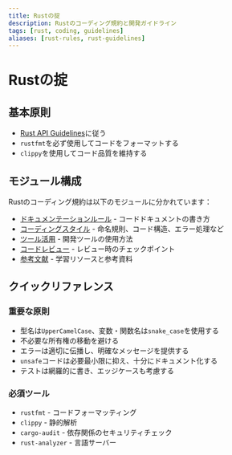 ```yaml
---
title: Rustの掟
description: Rustのコーディング規約と開発ガイドライン
tags: [rust, coding, guidelines]
aliases: [rust-rules, rust-guidelines]
---
```


# Rustの掟

## 基本原則

- [Rust API Guidelines](https://rust-lang.github.io/api-guidelines/)に従う
- `rustfmt`を必ず使用してコードをフォーマットする
- `clippy`を使用してコード品質を維持する

## モジュール構成

Rustのコーディング規約は以下のモジュールに分かれています：

- [ドキュメンテーションルール](rust/rustdoc.md) - コードドキュメントの書き方
- [コーディングスタイル](rust/ruststyle.md) - 命名規則、コード構造、エラー処理など
- [ツール活用](rust/rusttools.md) - 開発ツールの使用方法
- [コードレビュー](rust/rustreview.md) - レビュー時のチェックポイント
- [参考文献](rust/rustrefs.md) - 学習リソースと参考資料

## クイックリファレンス

### 重要な原則

- 型名は`UpperCamelCase`、変数・関数名は`snake_case`を使用する
- 不必要な所有権の移動を避ける
- エラーは適切に伝播し、明確なメッセージを提供する
- `unsafe`コードは必要最小限に抑え、十分にドキュメント化する
- テストは網羅的に書き、エッジケースも考慮する

### 必須ツール

- `rustfmt` - コードフォーマッティング
- `clippy` - 静的解析
- `cargo-audit` - 依存関係のセキュリティチェック
- `rust-analyzer` - 言語サーバー
